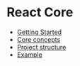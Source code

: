 # React Core

*   [Getting Started](getting-started.md)
*   [Core concepts](core-concepts.md)
*   [Project structure](project-structure.md)
*   [Example](example.md)
